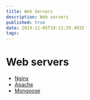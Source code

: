 ```yaml
---
title: Web Servers
description: Web servers
published: true
date: 2019-11-05T19:13:29.493Z
tags: 
---
```


# Web servers
* [Nginx](/nginx)
* [Apache](/apache)
* [Mongoose](/mongoose)